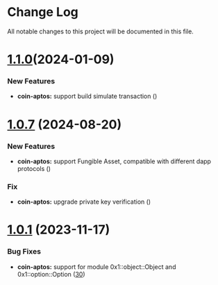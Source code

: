 
# Change Log

All notable changes to this project will be documented in this file.

# [1.1.0](https://github.com/okx/js-wallet-sdk)(2024-01-09)

### New Features

- **coin-aptos:** support build simulate transaction ([](https://github.com/okx/js-wallet-sdk))

# [1.0.7](https://github.com/okx/js-wallet-sdk) (2024-08-20)

### New Features

- **coin-aptos:** support Fungible Asset, compatible with different dapp protocols ([](https://github.com/okx/js-wallet-sdk))

### Fix

- **coin-aptos:** upgrade private key verification ([](https://github.com/okx/js-wallet-sdk))


# [1.0.1](https://github.com/okx/js-wallet-sdk) (2023-11-17)

### Bug Fixes

- **coin-aptos:** support for module 0x1::object::Object and 0x1::option::Option ([30](https://github.com/okx/js-wallet-sdk/pull/30))
